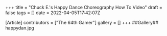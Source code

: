 +++
title = "Chuck E.'s Happy Dance Choreography How To Video"
draft = false
tags = []
date = 2022-04-05T17:42:07Z

[Article]
contributors = ["The 64th Gamer"]
gallery = []
+++
##Gallery##
<gallery>
happydan.jpg
</gallery>